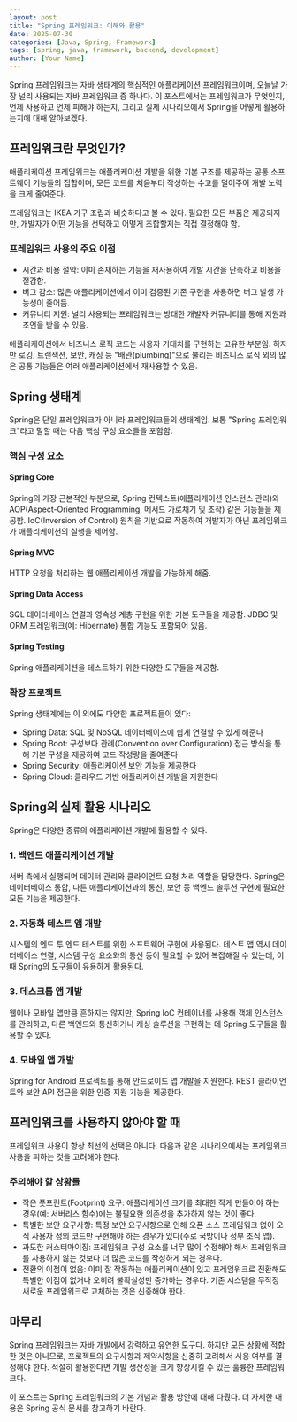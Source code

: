 ```yaml
---
layout: post
title: "Spring 프레임워크: 이해와 활용"
date: 2025-07-30
categories: [Java, Spring, Framework]
tags: [spring, java, framework, backend, development]
author: [Your Name]
---
```


Spring 프레임워크는 자바 생태계의 핵심적인 애플리케이션 프레임워크이며, 오늘날 가장 널리 사용되는 자바 프레임워크 중 하나다. 이 포스트에서는 프레임워크가 무엇인지, 언제 사용하고 언제 피해야 하는지, 그리고 실제 시나리오에서 Spring을 어떻게 활용하는지에 대해 알아보겠다.

## 프레임워크란 무엇인가?

애플리케이션 프레임워크는 애플리케이션 개발을 위한 기본 구조를 제공하는 공통 소프트웨어 기능들의 집합이며, 모든 코드를 처음부터 작성하는 수고를 덜어주어 개발 노력을 크게 줄여준다.

프레임워크는 IKEA 가구 조립과 비슷하다고 볼 수 있다. 필요한 모든 부품은 제공되지만, 개발자가 어떤 기능을 선택하고 어떻게 조합할지는 직접 결정해야 함.

### 프레임워크 사용의 주요 이점

- 시간과 비용 절약: 이미 존재하는 기능을 재사용하여 개발 시간을 단축하고 비용을 절감함.
- 버그 감소: 많은 애플리케이션에서 이미 검증된 기존 구현을 사용하면 버그 발생 가능성이 줄어듬.
- 커뮤니티 지원: 널리 사용되는 프레임워크는 방대한 개발자 커뮤니티를 통해 지원과 조언을 받을 수 있음.

애플리케이션에서 비즈니스 로직 코드는 사용자 기대치를 구현하는 고유한 부분임. 하지만 로깅, 트랜잭션, 보안, 캐싱 등 "배관(plumbing)"으로 불리는 비즈니스 로직 외의 많은 공통 기능들은 여러 애플리케이션에서 재사용할 수 있음.

## Spring 생태계

Spring은 단일 프레임워크가 아니라 프레임워크들의 생태계임. 보통 "Spring 프레임워크"라고 말할 때는 다음 핵심 구성 요소들을 포함함.

### 핵심 구성 요소

#### Spring Core

Spring의 가장 근본적인 부분으로, Spring 컨텍스트(애플리케이션 인스턴스 관리)와 AOP(Aspect-Oriented Programming, 메서드 가로채기 및 조작) 같은 기능들을 제공함. IoC(Inversion of Control) 원칙을 기반으로 작동하여 개발자가 아닌 프레임워크가 애플리케이션의 실행을 제어함.

#### Spring MVC

HTTP 요청을 처리하는 웹 애플리케이션 개발을 가능하게 해줌.

#### Spring Data Access

SQL 데이터베이스 연결과 영속성 계층 구현을 위한 기본 도구들을 제공함. JDBC 및 ORM 프레임워크(예: Hibernate) 통합 기능도 포함되어 있음.

#### Spring Testing

Spring 애플리케이션을 테스트하기 위한 다양한 도구들을 제공함.

### 확장 프로젝트

Spring 생태계에는 이 외에도 다양한 프로젝트들이 있다:

- Spring Data: SQL 및 NoSQL 데이터베이스에 쉽게 연결할 수 있게 해준다
- Spring Boot: 구성보다 관례(Convention over Configuration) 접근 방식을 통해 기본 구성을 제공하여 코드 작성량을 줄여준다
- Spring Security: 애플리케이션 보안 기능을 제공한다
- Spring Cloud: 클라우드 기반 애플리케이션 개발을 지원한다

## Spring의 실제 활용 시나리오

Spring은 다양한 종류의 애플리케이션 개발에 활용할 수 있다.

### 1. 백엔드 애플리케이션 개발

서버 측에서 실행되며 데이터 관리와 클라이언트 요청 처리 역할을 담당한다. Spring은 데이터베이스 통합, 다른 애플리케이션과의 통신, 보안 등 백엔드 솔루션 구현에 필요한 모든 기능을 제공한다.

### 2. 자동화 테스트 앱 개발

시스템의 엔드 투 엔드 테스트를 위한 소프트웨어 구현에 사용된다. 테스트 앱 역시 데이터베이스 연결, 시스템 구성 요소와의 통신 등이 필요할 수 있어 복잡해질 수 있는데, 이때 Spring의 도구들이 유용하게 활용된다.

### 3. 데스크톱 앱 개발

웹이나 모바일 앱만큼 흔하지는 않지만, Spring IoC 컨테이너를 사용해 객체 인스턴스를 관리하고, 다른 백엔드와 통신하거나 캐싱 솔루션을 구현하는 데 Spring 도구들을 활용할 수 있다.

### 4. 모바일 앱 개발

Spring for Android 프로젝트를 통해 안드로이드 앱 개발을 지원한다. REST 클라이언트와 보안 API 접근을 위한 인증 지원 기능을 제공한다.

## 프레임워크를 사용하지 않아야 할 때

프레임워크 사용이 항상 최선의 선택은 아니다. 다음과 같은 시나리오에서는 프레임워크 사용을 피하는 것을 고려해야 한다.

### 주의해야 할 상황들

- 작은 풋프린트(Footprint) 요구: 애플리케이션 크기를 최대한 작게 만들어야 하는 경우(예: 서버리스 함수)에는 불필요한 의존성을 추가하지 않는 것이 좋다.
- 특별한 보안 요구사항: 특정 보안 요구사항으로 인해 오픈 소스 프레임워크 없이 오직 사용자 정의 코드만 구현해야 하는 경우가 있다(주로 국방이나 정부 조직 앱).
- 과도한 커스터마이징: 프레임워크 구성 요소를 너무 많이 수정해야 해서 프레임워크를 사용하지 않는 것보다 더 많은 코드를 작성하게 되는 경우다.
- 전환의 이점이 없음: 이미 잘 작동하는 애플리케이션이 있고 프레임워크로 전환해도 특별한 이점이 없거나 오히려 불확실성만 증가하는 경우다. 기존 시스템을 무작정 새로운 프레임워크로 교체하는 것은 신중해야 한다.

## 마무리

Spring 프레임워크는 자바 개발에서 강력하고 유연한 도구다. 하지만 모든 상황에 적합한 것은 아니므로, 프로젝트의 요구사항과 제약사항을 신중히 고려해서 사용 여부를 결정해야 한다. 적절히 활용한다면 개발 생산성을 크게 향상시킬 수 있는 훌륭한 프레임워크다.

이 포스트는 Spring 프레임워크의 기본 개념과 활용 방안에 대해 다뤘다. 더 자세한 내용은 Spring 공식 문서를 참고하기 바란다.